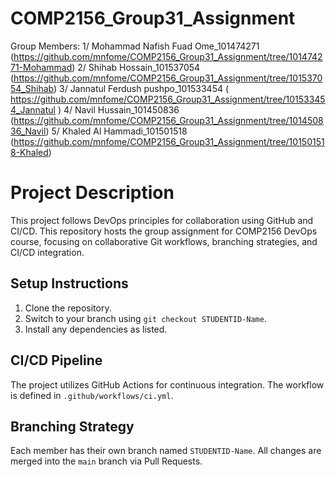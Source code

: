 # COMP2156_Group31_Assignment
Group Members:
1/ Mohammad Nafish Fuad Ome_101474271 (https://github.com/mnfome/COMP2156_Group31_Assignment/tree/101474271-Mohammad)
2/ Shihab Hossain_101537054 (https://github.com/mnfome/COMP2156_Group31_Assignment/tree/101537054_Shihab)
3/ Jannatul Ferdush pushpo_101533454 ( https://github.com/mnfome/COMP2156_Group31_Assignment/tree/101533454_Jannatul )
4/ Navil Hussain_101450836 (https://github.com/mnfome/COMP2156_Group31_Assignment/tree/101450836_Navil)
5/ Khaled Al Hammadi_101501518 (https://github.com/mnfome/COMP2156_Group31_Assignment/tree/101501518-Khaled)
# Project Description
This project follows DevOps principles for collaboration using GitHub and CI/CD.
This repository hosts the group assignment for COMP2156 DevOps course, focusing on
collaborative Git workflows, branching strategies, and CI/CD integration.
## Setup Instructions
1. Clone the repository.
2. Switch to your branch using `git checkout STUDENTID-Name`.
3. Install any dependencies as listed.
## CI/CD Pipeline
The project utilizes GitHub Actions for continuous integration. The workflow is defined
in `.github/workflows/ci.yml`.
## Branching Strategy
Each member has their own branch named `STUDENTID-Name`. All changes are
merged into the `main` branch via Pull Requests.